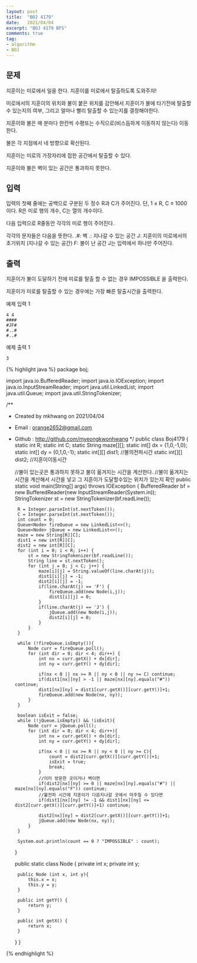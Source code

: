 ```yaml
---
layout: post 
title:  "BOJ 4179"
date:   2021/04/04 
excerpt: "BOJ 4179 BFS"
comments: true 
tag:
- algorithm
- BOJ
---
```


## 문제
지훈이는 미로에서 일을 한다. 지훈이를 미로에서 탈출하도록 도와주자!

미로에서의 지훈이의 위치와 불이 붙은 위치를 감안해서 지훈이가 불에 타기전에 탈출할 수 있는지의 여부, 그리고 얼마나 빨리 탈출할 수 있는지를 결정해야한다.

지훈이와 불은 매 분마다 한칸씩 수평또는 수직으로(비스듬하게 이동하지 않는다)  이동한다.

불은 각 지점에서 네 방향으로 확산된다.

지훈이는 미로의 가장자리에 접한 공간에서 탈출할 수 있다.

지훈이와 불은 벽이 있는 공간은 통과하지 못한다.

## 입력
입력의 첫째 줄에는 공백으로 구분된 두 정수 R과 C가 주어진다. 단, 1 ≤ R, C ≤ 1000 이다. R은 미로 행의 개수, C는 열의 개수이다.

다음 입력으로 R줄동안 각각의 미로 행이 주어진다.

각각의 문자들은 다음을 뜻한다.
.#: 벽
.: 지나갈 수 있는 공간
J: 지훈이의 미로에서의 초기위치 (지나갈 수 있는 공간)
F: 불이 난 공간
J는 입력에서 하나만 주어진다.

## 출력
지훈이가 불이 도달하기 전에 미로를 탈출 할 수 없는 경우 IMPOSSIBLE 을 출력한다.

지훈이가 미로를 탈출할 수 있는 경우에는 가장 빠른 탈출시간을 출력한다.

예제 입력 1
~~~
4 4
####
#JF#
#..#
#..#
~~~
예제 출력 1
~~~
3
~~~

{% highlight java %}
package boj;

import java.io.BufferedReader;
import java.io.IOException;
import java.io.InputStreamReader;
import java.util.LinkedList;
import java.util.Queue;
import java.util.StringTokenizer;

/**
 * Created by mkhwang on 2021/04/04
 * Email : orange2652@gmail.com
 * Github : http://github.com/myeongkwonhwang
 */
public class Boj4179 {
    static int R;
    static int C;
    static String maze[][];
    static int[] dx = {1,0,-1,0};
    static int[] dy = {0,1,0,-1};
    static int[][] dist1; //불의전파시간
    static int[][] dist2; //지훈이이동시간

    //불이 있는곳은 통과하지 못하고 불이 옮겨지는 시간을 계산한다.
    //불이 옮겨지는 시간을 계산해서 시간을 넣고 그 지훈이가 도달할수있는 위치가 있는지 확인
    public static void main(String[] args) throws IOException {
        BufferedReader bf = new BufferedReader(new InputStreamReader(System.in));
        StringTokenizer st = new StringTokenizer(bf.readLine());

        R = Integer.parseInt(st.nextToken());
        C = Integer.parseInt(st.nextToken());
        int count = 0;
        Queue<Node> fireQueue = new LinkedList<>();
        Queue<Node> jQueue = new LinkedList<>();
        maze = new String[R][C];
        dist1 = new int[R][C];
        dist2 = new int[R][C];
        for (int i = 0; i < R; i++) {
            st = new StringTokenizer(bf.readLine());
            String line = st.nextToken();
            for (int j = 0; j < C; j++) {
                maze[i][j] = String.valueOf(line.charAt(j));
                dist1[i][j] = -1;
                dist2[i][j] = -1;
                if(line.charAt(j) == 'F') {
                    fireQueue.add(new Node(i,j));
                    dist1[i][j] = 0;
                }
                if(line.charAt(j) == 'J') {
                    jQueue.add(new Node(i,j));
                    dist2[i][j] = 0;
                }
            }
        }

        while (!fireQueue.isEmpty()){
            Node curr = fireQueue.poll();
            for (int dir = 0; dir < 4; dir++) {
                int nx = curr.getX() + dx[dir];
                int ny = curr.getY() + dy[dir];

                if(nx < 0 || nx >= R || ny < 0 || ny >= C) continue;
                if(dist1[nx][ny] > -1 || maze[nx][ny].equals("#")) continue;
                dist1[nx][ny] = dist1[curr.getX()][curr.getY()]+1;
                fireQueue.add(new Node(nx, ny));
            }
        }

        boolean isExit = false;
        while (!jQueue.isEmpty() && !isExit){
            Node curr = jQueue.poll();
            for (int dir = 0; dir < 4; dir++){
                int nx = curr.getX() + dx[dir];
                int ny = curr.getY() + dy[dir];

                if(nx < 0 || nx >= R || ny < 0 || ny >= C){
                    count = dist2[curr.getX()][curr.getY()]+1;
                    isExit = true;
                    break;
                }
                //이미 방문한 곳이거나 벽이면
                if(dist2[nx][ny] >= 0 || maze[nx][ny].equals("#") || maze[nx][ny].equals("F")) continue;
                //불전파 시간에 지훈이가 다음지나갈 곳에서 마주칠 수 있다면
                if(dist1[nx][ny] != -1 && dist1[nx][ny] <= dist2[curr.getX()][curr.getY()]+1) continue;

                dist2[nx][ny] = dist2[curr.getX()][curr.getY()]+1;
                jQueue.add(new Node(nx, ny));
            }
        }

        System.out.println(count == 0 ? "IMPOSSIBLE" : count);

    }

    public static class Node {
        private int x;
        private int y;
        
        public Node (int x, int y){
            this.x = x;
            this.y = y;
        }

        public int getY() {
            return y;
        }

        public int getX() {
            return x;
        }
    }
}

{% endhighlight %} 
